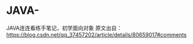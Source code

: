 # JAVA-
JAVA连连看练手笔记，初学面向对象
原文出自：
https://blog.csdn.net/qq_37457202/article/details/80659017#comments
